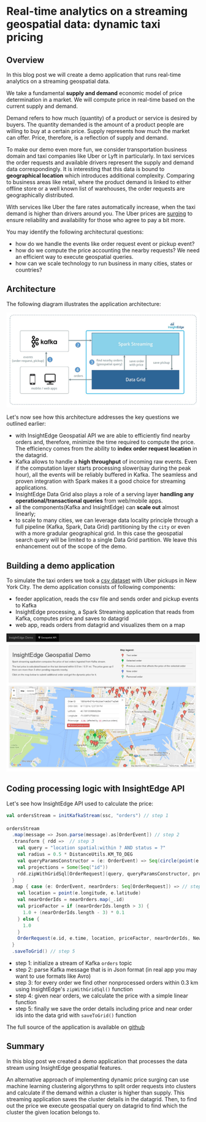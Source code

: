 # Real-time analytics on a streaming geospatial data: dynamic taxi pricing

## Overview

In this blog post we will create a demo application that runs real-time analytics on a streaming geospatial data.

We take a fundamental **supply and demand** economic model of price determination in a market.
We will compute price in real-time based on the current supply and demand.

Demand refers to how much (quantity) of a product or service is desired by buyers.
The quantity demanded is the amount of a product people are willing to buy at a certain price.
Supply represents how much the market can offer. Price, therefore, is a reflection of supply and demand.

To make our demo even more fun, we consider transportation business domain and taxi companies like Uber or Lyft in particularly.
In taxi services the order requests and available drivers represent the supply and demand data correspondingly.
It is interesting that this data is bound to **geographical location** which introduces additional complexity. Comparing to business areas like
retail, where the product demand is linked to either offline store or a well known list of warehouses, the order requests are geographically distributed.

With services like Uber the fare rates automatically increase, when the taxi demand is higher than drivers around you.
The Uber prices are [surging](https://help.uber.com/h/19572af0-d494-4885-a1ef-1a0d54d0e68f) to ensure reliability and availability for those who agree to pay a bit more.

You may identify the following architectural questions:
- how do we handle the events like order request event or pickup event?
- how do we compute the price accounting the nearby requests? We need an efficient way to execute geospatial queries.
- how can we scale technology to run business in many cities, states or countries?


## Architecture

The following diagram illustrates the application architecture:

![Alt architecture](img/geo-demo-arch-diagram.jpg?raw=true "architecture")

Let's now see how this architecture addresses the key questions we outlined earlier:
- with InsightEdge Geospatial API we are able to efficiently find nearby orders and, therefore, minimize the time required to compute the price.
The efficiency comes from the ability to **index order request location** in the datagrid.
- Kafka allows to handle a **high throughput** of incoming raw events.
Even if the computation layer starts processing slower(say during the peak hour), all the events will be reliably buffered in Kafka. The seamless and proven integration with Spark makes it a good choice for streaming applications.
- InsightEdge Data Grid also plays a role of a serving layer **handling any operational/transactional queries** from web/mobile apps.
- all the components(Kafka and InsightEdge) can **scale out** almost linearly;
- to scale to many cities, we can leverage data locality principle through a full pipeline (Kafka, Spark, Data Grid)
partitioning by the `city` or even with a more gradular geographical grid. In this case the geospatial search query will be limited to a single Data Grid partition. We leave this enhancement out of the scope of the demo.

## Building a demo application

To simulate the taxi orders we took a [csv dataset](https://github.com/fivethirtyeight/uber-tlc-foil-response) with Uber pickups in New York City. The demo application consists of following components:
- feeder application, reads the csv file and sends order and pickup events to Kafka
- InsightEdge processing, a Spark Streaming application that reads from Kafka, computes price and saves to datagrid
- web app, reads orders from datagrid and visualizes them on a map

![Alt demo screenshot](img/demo_screenshot.jpg?raw=true "demo screenshot")

## Coding processing logic with InsightEdge API

Let's see how InsightEdge API used to calculate the price:

```scala
val ordersStream = initKafkaStream(ssc, "orders") // step 1

ordersStream
  .map(message => Json.parse(message).as[OrderEvent]) // step 2
  .transform { rdd =>  // step 3
    val query = "location spatial:within ? AND status = ?"
    val radius = 0.5 * DistanceUtils.KM_TO_DEG
    val queryParamsConstructor = (e: OrderEvent) => Seq(circle(point(e.longitude, e.latitude), radius), NewOrder)
    val projections = Some(Seq("id"))
    rdd.zipWithGridSql[OrderRequest](query, queryParamsConstructor, projections)
  }
  .map { case (e: OrderEvent, nearOrders: Seq[OrderRequest]) => // step 4
    val location = point(e.longitude, e.latitude)
    val nearOrderIds = nearOrders.map(_.id)
    val priceFactor = if (nearOrderIds.length > 3) {
      1.0 + (nearOrderIds.length - 3) * 0.1
    } else {
      1.0
    }
    OrderRequest(e.id, e.time, location, priceFactor, nearOrderIds, NewOrder)
  }
  .saveToGrid() // step 5
```

- step 1: initialize a stream of Kafka `orders` topic
- step 2: parse Kafka message that is in Json format (in real app you may want to use formats like Avro)
- step 3: for every order we find other nonprocessed orders within 0.3 km using InsightEdge's `zipWithGridSql()` function
- step 4: given near orders, we calculate the price with a simple linear function
- step 5: finally we save the order details including price and near order ids into the data grid with `saveToGrid()` function

The full source of the application is available on [github](https://github.com/InsightEdge/insightedge-geo-demo)

## Summary

In this blog post we created a demo application that processes the data stream using InsightEdge geospatial features.

An alternative approach of implementing dynamic price surging can use machine learning clustering algorythms to split order requests into clusters
and calculate if the demand within a cluster is higher than supply. This streaming application saves the cluster details in the datagrid. Then,
to find out the price we execute geospatial query on datagrid to find which the cluster the given location belongs to.
